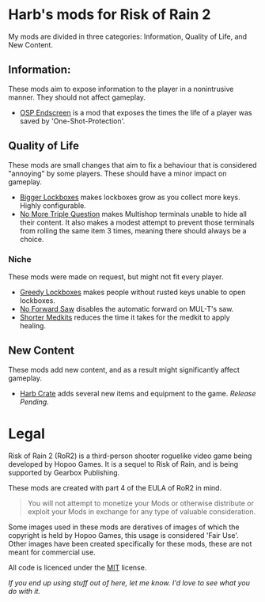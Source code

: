 # Harb's mods for Risk of Rain 2

My mods are divided in three categories: Information, Quality of Life, and New Content.

## Information:
These mods aim to expose information to the player in a nonintrusive manner. They should not affect gameplay.
* [OSP Endscreen](https://github.com/harbingerofme/R2Mods/tree/master/OSP_Endscreen) is a mod that exposes the times the life of a player was saved by 'One-Shot-Protection'.

## Quality of Life
These mods are small changes that aim to fix a behaviour that is considered "annoying" by some players. These should have a minor impact on gameplay.
* [Bigger Lockboxes](https://github.com/harbingerofme/R2Mods/tree/master/BiggerLockboxes) makes lockboxes grow as you collect more keys. Highly configurable.
* [No More Triple Question](https://github.com/harbingerofme/R2Mods/tree/master/NoMoreTripleQuestion) makes Multishop terminals unable to hide all their content. It also makes a modest attempt to prevent those terminals from rolling the same item 3 times, meaning there should always be a choice.
### Niche
These mods were made on request, but might not fit every player.
- [Greedy Lockboxes](https://github.com/harbingerofme/R2Mods/tree/master/GreedyLockboxes) makes people without rusted keys unable to open lockboxes.
- [No Forward Saw](https://github.com/harbingerofme/R2Mods/tree/master/NoForwardSaw) disables the automatic forward on MUL-T's saw. 
- [Shorter Medkits](https://github.com/harbingerofme/R2Mods/tree/master/ShorterMedkits) reduces the time it takes for the medkit to apply healing.

## New Content
These mods add new content, and as a result might significantly affect gameplay.
* [Harb Crate](https://github.com/harbingerofme/R2Mods/tree/master/HarbCrate) adds several new items and equipment to the game. *Release Pending.*



# Legal

Risk of Rain 2 (RoR2) is a third-person shooter roguelike video game being developed by Hopoo Games. It is a sequel to Risk of Rain, and is being supported by Gearbox Publishing. 

These mods are created with part 4 of the EULA of RoR2 in mind.
> You will not attempt to monetize your Mods or
> otherwise distribute or exploit your Mods in exchange for any type of valuable
> consideration.

Some images used in these mods are deratives of images of which the copyright is held by Hopoo Games, this usage is considered 'Fair Use'.
Other images have been created specifically for these mods, these are not meant for commercial use.

All code is licenced under the  [MIT](https://spdx.org/licenses/MIT.html) license. 

*If you end up using stuff out of here, let me know. I'd love to see what you do with it.*